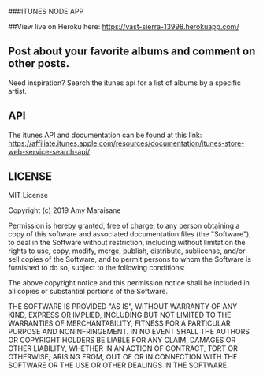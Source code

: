 ###ITUNES NODE APP 

##View live on Heroku here: https://vast-sierra-13998.herokuapp.com/ 

## Post about your favorite albums and comment on other posts. 
Need inspiration? Search the itunes api for a list of albums by a specific artist. 


## API 
The itunes API and documentation can be found at this link: https://affiliate.itunes.apple.com/resources/documentation/itunes-store-web-service-search-api/ 

## LICENSE
MIT License

Copyright (c) 2019 Amy Maraisane

Permission is hereby granted, free of charge, to any person obtaining a copy
of this software and associated documentation files (the "Software"), to deal
in the Software without restriction, including without limitation the rights
to use, copy, modify, merge, publish, distribute, sublicense, and/or sell
copies of the Software, and to permit persons to whom the Software is
furnished to do so, subject to the following conditions:

The above copyright notice and this permission notice shall be included in all
copies or substantial portions of the Software.

THE SOFTWARE IS PROVIDED "AS IS", WITHOUT WARRANTY OF ANY KIND, EXPRESS OR
IMPLIED, INCLUDING BUT NOT LIMITED TO THE WARRANTIES OF MERCHANTABILITY,
FITNESS FOR A PARTICULAR PURPOSE AND NONINFRINGEMENT. IN NO EVENT SHALL THE
AUTHORS OR COPYRIGHT HOLDERS BE LIABLE FOR ANY CLAIM, DAMAGES OR OTHER
LIABILITY, WHETHER IN AN ACTION OF CONTRACT, TORT OR OTHERWISE, ARISING FROM,
OUT OF OR IN CONNECTION WITH THE SOFTWARE OR THE USE OR OTHER DEALINGS IN THE
SOFTWARE.
